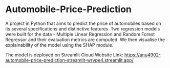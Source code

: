 # Automobile-Price-Prediction
A project in Python that aims to predict the price of automobiles based on its several specifications and distinctive features. Two regression models were built for the data - Multiple Linear Regression and Random Forest Regressor and their evaluation metrics are computed. We then visualise the explainability of the model using the SHAP module.

The model is deployed on Streamlit Cloud
Website Link:
https://anu4902-automobile-price-prediction-streamlit-wrvpe4.streamlit.app/
